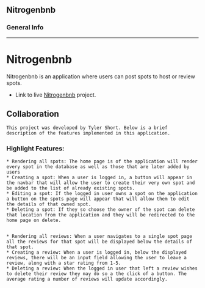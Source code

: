 ## Nitrogenbnb

### General Info
***
# Nitrogenbnb
Nitrogenbnb is an application where users can post spots to host or review spots.
* Link to live [Nitrogenbnb](https://airbnb-api-backend-project.herokuapp.com/) project.



## Collaboration
    This project was developed by Tyler Short. Below is a brief description of the features implemented in this application.

### Highlight Features:
    * Rendering all spots: The home page is of the application will render every spot in the database as well as those that are later added by users
    * Creating a spot: When a user is logged in, a button will appear in the navbar that will allow the user to create their very own spot and be added to the list of already existing spots.
    * Editing a spot: If the logged in user owns a spot on the application a button on the spots page will appear that will allow them to edit the details of that owned spot.
    * Deleting a spot: If they so choose the owner of the spot can delete that location from the application and they will be redirected to the home page on delete.


    * Rendering all reviews: When a user navigates to a single spot page all the reviews for that spot will be displayed below the details of that spot.
    * Creating a review: When a user is logged in, below the displayed reviews, there will be an input field allowing the user to leave a review, along with a star rating from 1-5.
    * Deleting a review: When the logged in user that left a review wishes to delete their review they may do so a the click of a button. The average rating a number of reviews will update accordingly.
